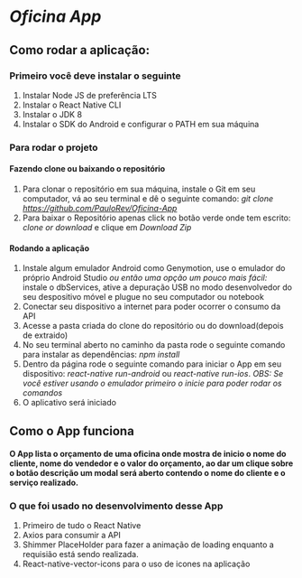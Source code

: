 # _Oficina App_

## Como rodar a aplicação:

### Primeiro você deve instalar o seguinte

1. Instalar Node JS de preferência LTS
2. Instalar o React Native CLI
3. Instalar o JDK 8
4. Instalar o SDK do Android e configurar o PATH em sua máquina

### Para rodar o projeto

#### Fazendo clone ou baixando o repositório

1. Para clonar o repositório em sua máquina, instale o Git em seu computador, vá ao seu terminal e dê o seguinte comando: _git clone https://github.com/PauloRev/Oficina-App_
2. Para baixar o Repositório apenas click no botão verde onde tem escrito: _clone or download_ e clique em _Download Zip_

#### Rodando a aplicação

1. Instale algum emulador Android como Genymotion, use o emulador do próprio Android Studio _ou então uma opção um pouco mais fácil:_ instale o dbServices, ative a depuração USB no modo desenvolvedor do seu despositivo móvel e plugue no seu computador ou notebook
2. Conectar seu dispositivo a internet para poder ocorrer o consumo da API
3. Acesse a pasta criada do clone do repositório ou do download(depois de extraido)
4. No seu terminal aberto no caminho da pasta rode o seguinte comando para instalar as dependências: _npm install_
5. Dentro da página rode o seguinte comando para iniciar o App em seu dispositivo: _react-native run-android_ ou _react-native run-ios_. _OBS: Se você estiver usando o emulador primeiro o inicie para poder rodar os comandos_
6. O aplicativo será iniciado

## Como o App funciona

#### O App lista o orçamento de uma oficina onde mostra de inicio o nome do cliente, nome do vendedor e o valor do orçamento, ao dar um clique sobre o botão descrição um modal será aberto contendo o nome do cliente e o serviço realizado.

### O que foi usado no desenvolvimento desse App

1. Primeiro de tudo o React Native
2. Axios para consumir a API
3. Shimmer PlaceHolder para fazer a animação de loading enquanto a requisião está sendo realizada.
4. React-native-vector-icons para o uso de icones na aplicação